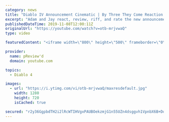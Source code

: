 ```yaml
---
category: news
title: "Diablo IV Announcement Cinematic | By Three They Come Reaction / Review / Rating"
excerpt: "Adam and Jay react, review, riff, and rate the new announcement cinematic everyone wanted to see last year at Blizzcon, Diablo IV 'By Three They Come'."
publishedDateTime: 2019-11-08T12:00:11Z
originalUrl: "https://youtube.com/watch?v=otb-mrjvwaQ"
type: video

featuredContent: "<iframe width=\"800\" height=\"500\" frameborder=\"0\" src=\"https://www.youtube.com/embed/otb-mrjvwaQ\" allow=\"accelerometer; autoplay; encrypted-media; gyroscope; picture-in-picture\" allowfullscreen></iframe>"

provider:
  name: pReview'd
  domain: youtube.com

topics:
  - Diablo 4

images:
  - url: "https://i.ytimg.com/vi/otb-mrjvwaQ/maxresdefault.jpg"
    width: 1280
    height: 720
    isCached: true

secured: "r2y36GgpbdTH2i2lRcWTIHVgxPAUBOekzmjG1n55UZn4dsggvh1VpnbX6B+Dq0WZmUZ1VPCTNCYwFhrD/TLGe+6vn5bmAJubBvlweTwjXdpUjs9m68/O5YN2UmwwORXIBDGjIfh7fY4B8VxuAJCwLhCFLHADEjmYd/xaQ/v/sun700T8XKM5nNjw1y/HbHPeUeTStMzPodMzRc73mQ9amg3PQg/5shmELPb17l2sqwHHwmZHAPx7PeWrsyGlNwABN0BhTHle/bTSqlPaZ2Ss7K7ESjplo6vh0DjqFPRzc3z6/jL2PeqGwvPn8yCtBRglxTRA5y26rRPZP1JMUVRKaSllCSLh+pDMw4i0T/rfHE7OlLPPiAdYV87cZpVVr1ez9c0FWLiHIIPPP3zp+2fyxpWX8hvK1OWHmxwjkNC0DxEKI58DGom345ApGn113az0;OCnTWy9Bbojk73B3nhc2cQ=="
---
```


